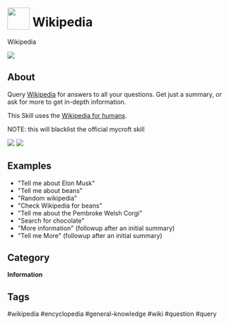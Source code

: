 # <img src='https://raw.githack.com/FortAwesome/Font-Awesome/master/svgs/brands/wikipedia-w.svg' card_color='#000000' width='50' height='50' style='vertical-align:bottom'/> Wikipedia
Wikipedia

![](./logo.png)

## About 
Query [Wikipedia](https://www.wikipedia.org) for answers to all your questions.  Get just a summary, or ask for more to get in-depth information.
 
 This Skill uses the [Wikipedia for humans](https://github.com/HelloChatterbox/wikipedia_for_humans). 

NOTE: this will blacklist the official mycroft skill

![](./gui.gif)
![](./gui2.gif)

## Examples 
* "Tell me about Elon Musk"
* "Tell me about beans"
* "Random wikipedia"
* "Check Wikipedia for beans"
* "Tell me about the Pembroke Welsh Corgi"
* "Search for chocolate"
* "More information" (followup after an initial summary)
* "Tell me More" (followup after an initial summary)


## Category
**Information**

## Tags
#wikipedia
#encyclopedia
#general-knowledge
#wiki
#question
#query
